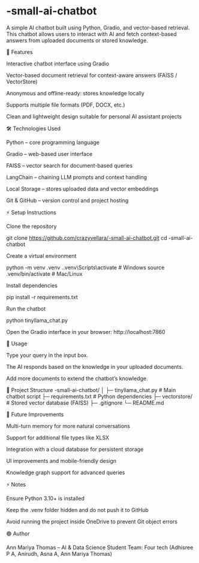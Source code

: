 # -small-ai-chatbot
A simple AI chatbot built using Python, Gradio, and vector-based retrieval. This chatbot allows users to interact with AI and fetch context-based answers from uploaded documents or stored knowledge.

🔹 Features

Interactive chatbot interface using Gradio

Vector-based document retrieval for context-aware answers (FAISS / VectorStore)

Anonymous and offline-ready: stores knowledge locally

Supports multiple file formats (PDF, DOCX, etc.)

Clean and lightweight design suitable for personal AI assistant projects

🛠️ Technologies Used

Python – core programming language

Gradio – web-based user interface

FAISS – vector search for document-based queries

LangChain – chaining LLM prompts and context handling

Local Storage – stores uploaded data and vector embeddings

Git & GitHub – version control and project hosting

⚡ Setup Instructions

Clone the repository

git clone https://github.com/crazyvellara/-small-ai-chatbot.git
cd -small-ai-chatbot


Create a virtual environment

python -m venv .venv
.\.venv\Scripts\activate   # Windows
source .venv/bin/activate  # Mac/Linux


Install dependencies

pip install -r requirements.txt


Run the chatbot

python tinyllama_chat.py


Open the Gradio interface in your browser:
http://localhost:7860

📝 Usage

Type your query in the input box.

The AI responds based on the knowledge in your uploaded documents.

Add more documents to extend the chatbot’s knowledge.

🔹 Project Structure
-small-ai-chatbot/
│
├─ tinyllama_chat.py      # Main chatbot script
├─ requirements.txt       # Python dependencies
├─ vectorstore/           # Stored vector database (FAISS)
├─ .gitignore
└─ README.md

📌 Future Improvements

Multi-turn memory for more natural conversations

Support for additional file types like XLSX

Integration with a cloud database for persistent storage

UI improvements and mobile-friendly design

Knowledge graph support for advanced queries

⚡ Notes

Ensure Python 3.10+ is installed

Keep the .venv folder hidden and do not push it to GitHub

Avoid running the project inside OneDrive to prevent Git object errors

🟢 Author

Ann Mariya Thomas – AI & Data Science Student
Team: Four tech (Adhisree P A, Anirudh, Asna A, Ann Mariya Thomas)
